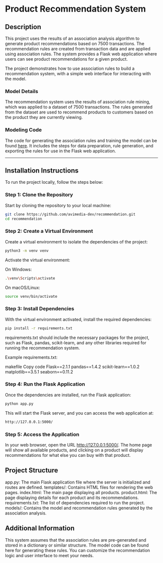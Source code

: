 # Product Recommendation System

## Description

This project uses the results of an association analysis algorithm to generate product recommendations based on 7500 transactions. The recommendation rules are created from transaction data and are applied using association rules. The system provides a Flask web application where users can see product recommendations for a given product.

The project demonstrates how to use association rules to build a recommendation system, with a simple web interface for interacting with the model.

### Model Details

The recommendation system uses the results of association rule mining, which was applied to a dataset of 7500 transactions. The rules generated from the dataset are used to recommend products to customers based on the product they are currently viewing.

### Modeling Code

The code for generating the association rules and training the model can be found [here](https://github.com/avimedia-dev/data-analytics/blob/main/association_analysis.ipynb). It includes the steps for data preparation, rule generation, and exporting the rules for use in the Flask web application.

---

## Installation Instructions

To run the project locally, follow the steps below:

### Step 1: Clone the Repository

Start by cloning the repository to your local machine:

```bash
git clone https://github.com/avimedia-dev/recommendation.git
cd recommendation

```

### Step 2: Create a Virtual Environment

Create a virtual environment to isolate the dependencies of the project:

```bash
python3 -m venv venv

```

Activate the virtual environment:

On Windows:

```bash
.\venv\Scripts\activate

```

On macOS/Linux:

```bash
source venv/bin/activate

```

### Step 3: Install Dependencies

With the virtual environment activated, install the required dependencies:

```bash
pip install -r requirements.txt

```

requirements.txt should include the necessary packages for the project, such as Flask, pandas, scikit-learn, and any other libraries required for running the recommendation system.

Example requirements.txt:

makefile
Copy code
Flask==2.1.1
pandas==1.4.2
scikit-learn==1.0.2
matplotlib==3.5.1
seaborn==0.11.2

### Step 4: Run the Flask Application

Once the dependencies are installed, run the Flask application:

```bash
python app.py

```

This will start the Flask server, and you can access the web application at:

```bash
http://127.0.0.1:5000/

```

### Step 5: Access the Application

In your web browser, open the URL http://127.0.0.1:5000/. The home page will show all available products, and clicking on a product will display recommendations for what else you can buy with that product.

## Project Structure

app.py: The main Flask application file where the server is initialized and routes are defined.
templates/: Contains HTML files for rendering the web pages.
index.html: The main page displaying all products.
product.html: The page displaying details for each product and its recommendations.
requirements.txt: The list of dependencies required to run the project.
models/: Contains the model and recommendation rules generated by the association analysis.

## Additional Information

This system assumes that the association rules are pre-generated and stored in a dictionary or similar structure. The model code can be found here for generating these rules.
You can customize the recommendation logic and user interface to meet your needs.
